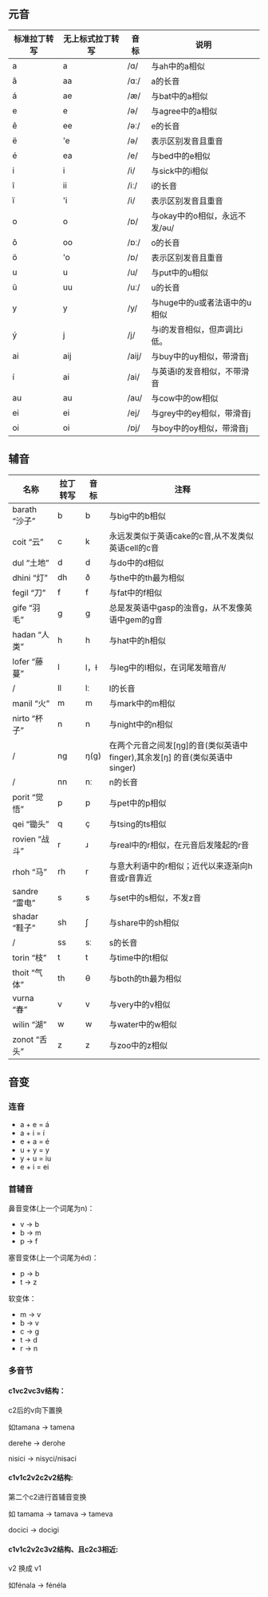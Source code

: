 ## 元音

| 标准拉丁转写 | 无上标式拉丁转写 | 音标    | 说明                  |
|--------|----------|-------|---------------------|
| a      | a        | /ɑ/   | 与ah中的a相似            |
| â      | aa       | /ɑː/  | a的长音                |
| á      | ae       | /æ/   | 与bat中的a相似           |
| e      | e        | /ə/   | 与agree中的a相似         |
| ê      | ee       | /əː/  | e的长音                |
| ë      | 'e       | /ə/   | 表示区别发音且重音           |
| é      | ea       | /e/   | 与bed中的e相似           |
| i      | i        | /i/   | 与sick中的i相似          |
| î      | ii       | /iː/  | i的长音                |
| ï      | 'i       | /i/   | 表示区别发音且重音           |
| o      | o        | /ɒ/   | 与okay中的o相似，永远不发/əu/ |
| ô      | oo       | /ɒː/  | o的长音                |
| ö      | 'o       | /ɒ/   | 表示区别发音且重音           |
| u      | u        | /u/   | 与put中的u相似           |
| û      | uu       | /uː/  | u的长音                |
| y      | y        | /y/   | 与huge中的u或者法语中的u相似   |
| ý      | j        | /j/   | 与i的发音相似，但声调比i低。     |
| ai     | aij      | /aij/ | 与buy中的uy相似，带滑音j     |
| í      | ai       | /ai/  | 与英语I的发音相似，不带滑音      |
| au     | au       | /au/  | 与cow中的ow相似          |
| ei     | ei       | /ej/  | 与grey中的ey相似，带滑音j    |
| oi     | oi       | /ɒj/  | 与boy中的oy相似，带滑音j     |

## 辅音


| 名称          | 拉丁转写 | 音标   | 注释                                                     |
|-------------|------|------|--------------------------------------------------------|
| barath “沙子” | b    | b    | 与big中的b相似                                              |
| coit “云”    | c    | k    | 永远发类似于英语cake的c音,从不发类似英语cell的c音                         |
| dul “土地”    | d    | d    | 与do中的d相似                                               |
| dhini “灯”   | dh   | ð    | 与the中的th最为相似                                           |
| fegil “刀”   | f    | f    | 与fat中的f相似                                              |
| gife “羽毛”   | g    | g    | 总是发英语中gasp的浊音g，从不发像英语中gem的g音                           |
| hadan “人类”  | h    | h    | 与hat中的h相似                                              |
| lofer “藤蔓”  | l    | l，ɫ  | 与leg中的l相似，在词尾发暗音/ɫ/                                    |
| /           | ll   | lː   | l的长音                                                   |
| manil “火”   | m    | m    | 与mark中的m相似                                             |
| nirto “杯子”  | n    | n    | 与night中的n相似                                            |
| /           | ng   | ŋ(ɡ) | 在两个元音之间发\[ŋɡ\]的音(类似英语中finger),其余发\[ŋ\] 的音(类似英语中singer) |
| /           | nn   | nː   | n的长音                                                   |
| porit “觉悟”  | p    | p    | 与pet中的p相似                                              |
| qei “锄头”    | q    | ç    | 与tsing的ts相似                                            |
| rovien “战斗” | r    | ɹ    | 与real中的r相似，在元音后发隆起的r音                                  |
| rhoh “马”    | rh   | r    | 与意大利语中的r相似；近代以来逐渐向h音或r音靠近                              |
| sandre “雷电” | s    | s    | 与set中的s相似，不发z音                                         |
| shadar “鞋子” | sh   | ʃ    | 与share中的sh相似                                           |
| /           | ss   | sː   | s的长音                                                   |
| torin “枝”   | t    | t    | 与time中的t相似                                             |
| thoit “气体”  | th   | θ    | 与both的th最为相似                                           |
| vurna “春”   | v    | v    | 与very中的v相似                                             |
| wilin “湖”   | w    | w    | 与water中的w相似                                            |
| zonot “舌头”  | z    | z    | 与zoo中的z相似                                              |

## 音变

### 连音

- a + e = á
- a + i = í
- e + a = é
- u + y = y
- y + u = iu
- e + i = ei

### 首辅音

鼻音变体(上一个词尾为n)：
- v -> b
- b -> m
- p -> f

塞音变体(上一个词尾为éd)：

- p -> b
- t -> z

软变体：

- m -> v
- b -> v
- c -> g
- t -> d
- r -> n

### 多音节

#### c1vc2vc3v结构：

c2后的v向下置换

如tamana -> tamena

derehe -> derohe

nisici -> nisyci/nisaci

#### c1v1c2v2c2v2结构:

第二个c2进行首辅音变换

如 tamama -> tamava -> tameva

docici -> docigi

#### c1v1c2v2c3v2结构、且c2c3相近:

v2 换成 v1

如fénala -> fénéla